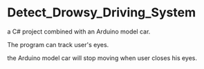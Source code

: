 # Detect_Drowsy_Driving_System
a C# project combined with an Arduino model car.

The program can track user's eyes.

the Arduino model car will stop moving when user closes his eyes.
